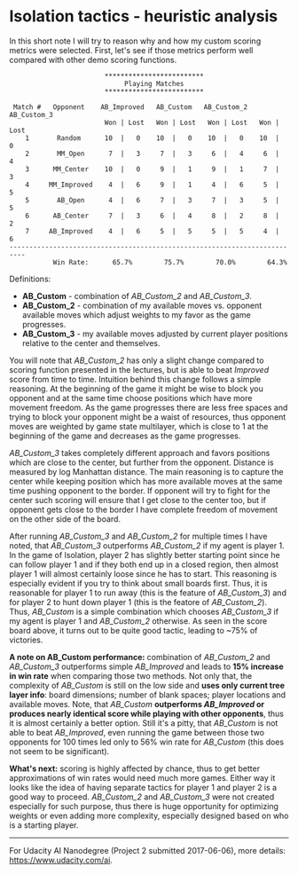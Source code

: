 # Isolation tactics - heuristic analysis

In this short note I will try to reason why and how my custom scoring metrics were selected. First, let's see if those metrics perform well compared with other demo scoring functions.

```
                        *************************
                             Playing Matches
                        *************************

 Match #   Opponent    AB_Improved   AB_Custom   AB_Custom_2  AB_Custom_3
                        Won | Lost   Won | Lost   Won | Lost   Won | Lost
    1       Random      10  |   0    10  |   0    10  |   0    10  |   0
    2       MM_Open      7  |   3     7  |   3     6  |   4     6  |   4
    3      MM_Center    10  |   0     9  |   1     9  |   1     7  |   3
    4     MM_Improved    4  |   6     9  |   1     4  |   6     5  |   5
    5       AB_Open      4  |   6     7  |   3     7  |   3     5  |   5
    6      AB_Center     7  |   3     6  |   4     8  |   2     8  |   2
    7     AB_Improved    4  |   6     5  |   5     5  |   5     4  |   6
--------------------------------------------------------------------------
           Win Rate:      65.7%        75.7%        70.0%        64.3%
```

Definitions:

* **AB_Custom** - combination of *AB_Custom_2* and *AB_Custom_3*.
* **AB_Custom_2** - combination of my available moves vs. opponent available moves which adjust weights to my favor as the game progresses. 
* **AB_Custom_3** - my available moves adjusted by current player positions relative to the center and themselves.

You will note that *AB_Custom_2* has only a slight change compared to scoring function presented in the lectures, but is able to beat *Improved* score from time to time. Intuition behind this change follows a simple reasoning. At the beginning of the game it might be wise to block you opponent and at the same time choose positions which have more movement freedom. As the game progresses there are less free spaces and trying to block your opponent might be a waist of resources, thus opponent moves are weighted by game state multilayer, which is close to 1 at the beginning of the game and decreases as the game progresses.

*AB_Custom_3* takes completely different approach and favors positions which are close to the center, but further from the opponent. Distance is measured by log Manhattan distance. The main reasoning is to capture the center while keeping position which has more available moves at the same time pushing opponent to the border. If opponent will try to fight for the center such scoring will ensure that I get close to the center too, but if opponent gets close to the border I have complete freedom of movement on the other side of the board.

After running *AB_Custom_3* and *AB_Custom_2* for multiple times I have noted, that *AB_Custom_3* outperforms *AB_Custom_2* if my agent is player 1. In the game of Isolation, player 2 has slightly better starting point since he can follow player 1 and if they both end up in a closed region, then almost player 1 will almost certainly loose since he has to start. This reasoning is especially evident if you try to think about small boards first. Thus, it is reasonable for player 1 to run away (this is the feature of *AB_Custom_3*) and for player 2 to hunt down player 1 (this is the featore of *AB_Custom_2*). Thus, *AB_Custom* is a simple combination which chooses *AB_Custom_3* if my agent is player 1 and *AB_Custom_2* otherwise. As seen in the score board above, it turns out to be quite good tactic, leading to ~75% of victories.

**A note on AB_Custom performance:** combination of *AB_Custom_2* and *AB_Custom_3* outperforms simple *AB_Improved* and leads to **15% increase in win rate** when comparing those two methods. Not only that, the complexity of *AB_Custom* is still on the low side and **uses only current tree layer info**: board dimensions; number of blank spaces; player locations and available moves. Note, that *AB_Custom* **outperforms *AB_Improved* or produces nearly identical score while playing with other opponents**, thus it is almost certainly a better option. Still it's a pitty, that *AB_Custom* is not able to beat *AB_Improved*, even running the game between those two opponents for 100 times led only to 56% win rate for *AB_Custom* (this does not seem to be significant).

**What's next:** scoring is highly affected by chance, thus to get better approximations of win rates would need much more games. Either way it looks like the idea of having separate tactics for player 1 and player 2 is a good way to proceed. *AB_Custom_2* and *AB_Custom_3* were not created especially for such purpose, thus there is huge opportunity for optimizing weights or even adding more complexity, especially designed based on who is a starting player.


---
For Udacity AI Nanodegree (Project 2 submitted 2017-06-06), more details: https://www.udacity.com/ai.
